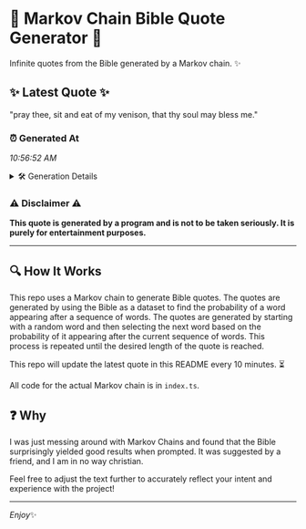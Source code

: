 # 📖 Markov Chain Bible Quote Generator 📖

Infinite quotes from the Bible generated by a Markov chain. ✨

## ✨ Latest Quote ✨
"pray thee, sit and eat of my venison, that thy soul may bless me."

### ⏰ Generated At
*10:56:52 AM*

<details>
    <summary>🛠️ Generation Details</summary>
    <p>
        <strong>🌱 Seed:</strong> pray<br>
        <strong>🔄 Iterations:</strong> 13<br>
        <strong>📜 Context History:</strong><br>[ pray ]: thee,<br>[ pray, thee, ]: sit<br>[ pray, thee,, sit ]: and<br>[ pray, thee,, sit, and ]: eat<br>[ pray, thee,, sit, and, eat ]: of<br>[ pray, thee,, sit, and, eat, of ]: my<br>[ thee,, sit, and, eat, of, my ]: venison,<br>[ sit, and, eat, of, my, venison, ]: that<br>[ and, eat, of, my, venison,, that ]: thy<br>[ eat, of, my, venison,, that, thy ]: soul<br>[ of, my, venison,, that, thy, soul ]: may<br>[ my, venison,, that, thy, soul, may ]: bless<br>[ venison,, that, thy, soul, may, bless ]: me.<br>
    </p>
</details>

### ⚠️ Disclaimer ⚠️
**This quote is generated by a program and is not to be taken seriously. It is purely for entertainment purposes.**

---

## 🔍 How It Works

This repo uses a Markov chain to generate Bible quotes. The quotes are generated by using the Bible as a dataset to find the probability of a word appearing after a sequence of words. The quotes are generated by starting with a random word and then selecting the next word based on the probability of it appearing after the current sequence of words. This process is repeated until the desired length of the quote is reached.

This repo will update the latest quote in this README every 10 minutes. ⏳

All code for the actual Markov chain is in `index.ts`.

## ❓ Why

I was just messing around with Markov Chains and found that the Bible surprisingly yielded good results when prompted. 
It was suggested by a friend, and I am in no way christian.

Feel free to adjust the text further to accurately reflect your intent and experience with the project!

---

*Enjoy*✨
